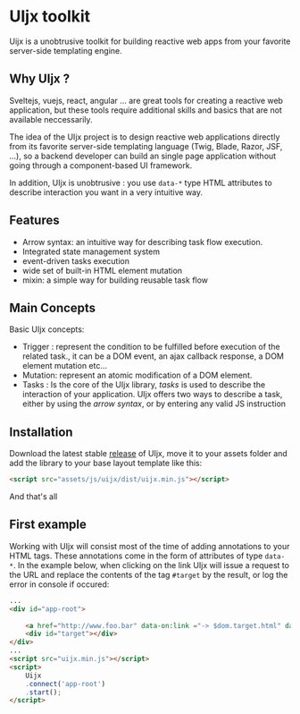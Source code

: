 UIjx toolkit
============

Uijx is a unobtrusive toolkit for building reactive web apps from your favorite server-side templating engine.

## Why UIjx ?

Sveltejs, vuejs, react, angular ... are great tools for creating a reactive web application, but these tools require additional skills and basics that are not available neccessarily.

The idea of ​​the UIjx project is to design reactive web applications directly from its favorite server-side templating language (Twig, Blade, Razor, JSF, ...), so a backend developer can build an single page application without going through a component-based UI framework.

In addition, UIjx is unobtrusive : you use `data-*` type HTML attributes to describe interaction you want in a very intuitive way.

## Features

- Arrow syntax: an intuitive way for describing task flow execution.
- Integrated state management system
- event-driven tasks execution
- wide set of built-in HTML element mutation
- mixin: a simple way for building reusable task flow

## Main Concepts

Basic UIjx concepts:

- Trigger : represent the condition to be fulfilled before execution of the related task., it can be a DOM event, an ajax callback response, a DOM element mutation etc...
- Mutation: represent an atomic modification of a DOM element.
- Tasks : Is the core of the UIjx library, *tasks* is used to describe the interaction of your application. UIjx offers two ways to describe a task, either by using the *arrow syntax*, or by entering any valid JS instruction

## Installation

Download the latest stable [release](https://github.com/mbo2olivier/uijx/releases) of UIjx, move it to your assets folder and add the library to your base layout template like this:

``` html
<script src="assets/js/uijx/dist/uijx.min.js"></script>
```
And that's all

## First example

Working with UIjx will consist most of the time of adding annotations to your HTML tags. These annotations come in the form of attributes of type `data-*`.
In the example below, when clicking on the link UIjx will issue a request to the URL and replace the contents of the tag `#target` by the result, or log the error in console if occured:

``` html
...
<div id="app-root">
    
    <a href="http://www.foo.bar" data-on:link ="-> $dom.target.html" data-link-error="console.error($data)">Load content</a>
    <div id="target"></div>
</div>
...
<script src="uijx.min.js"></script>
<script>
    Uijx
    .connect('app-root')
    .start();
</script>
```